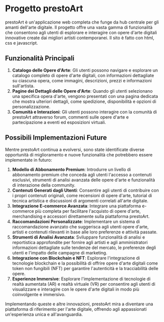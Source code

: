 # Progetto prestoArt

prestoArt è un'applicazione web completa che funge da hub centrale per gli amanti dell'arte digitale. Il progetto offre una vasta gamma di funzionalità che consentono agli utenti di esplorare e interagire con opere d'arte digitali innovative create dai migliori 
artisti contemporanei. Il sito è fatto con html, css e javascript.


## Funzionalità Principali

1. **Catalogo delle Opere d'Arte**: Gli utenti possono navigare e esplorare un catalogo completo di opere d'arte digitali, con informazioni dettagliate su ciascuna opera, come immagini, descrizioni, prezzi e informazioni sull'artista.
2. **Pagine dei Dettagli delle Opere d'Arte**: Quando gli utenti selezionano una specifica opera d'arte, vengono presentati con una pagina dedicata che mostra ulteriori dettagli, come spedizione, disponibilità e opzioni di personalizzazione.
3. **Comunità e Interazioni**: Gli utenti possono interagire con la comunità di prestoArt attraverso forum, commenti sulle opere d'arte e partecipazione a eventi ed esposizioni virtuali.


## Possibili Implementazioni Future

Mentre prestoArt continua a evolversi, sono state identificate diverse opportunità di miglioramento e nuove funzionalità che potrebbero essere implementate in futuro:

1. **Modello di Abbonamento Premium**: Introdurre un livello di abbonamento premium che conceda agli utenti l'accesso a contenuti esclusivi, strumenti di analisi avanzata delle opere d'arte e funzionalità di interazione della community.
2. **Contenuti Generati dagli Utenti**: Consentire agli utenti di contribuire con i propri contenuti originali, come recensioni di opere d'arte, tutorial di tecnica artistica e discussioni di argomenti correlati all'arte digitale.
3. **Integrazione E-commerce Avanzata**: Integrare una piattaforma e-commerce più completa per facilitare l'acquisto di opere d'arte, merchandising e accessori direttamente sulla piattaforma prestoArt.
4. **Raccomandazioni Personalizzate**: Implementare un sistema di raccomandazione avanzato che suggerisca agli utenti opere d'arte, artisti e contenuti rilevanti in base alle loro preferenze e attività passate.
5. **Strumenti di Analisi Avanzata**: Sviluppare funzionalità di analisi e reportistica approfondite per fornire agli artisti e agli amministratori informazioni dettagliate sulle tendenze del mercato, le preferenze degli utenti e l'impatto delle campagne di marketing.
6. **Integrazione con Blockchain e NFT**: Esplorare l'integrazione di tecnologie blockchain e la possibilità di offrire opere d'arte digitali come token non fungibili (NFT) per garantire l'autenticità e la tracciabilità delle opere.
7. **Esperienze Immersive**: Esplorare l'implementazione di tecnologie di realtà aumentata (AR) e realtà virtuale (VR) per consentire agli utenti di visualizzare e interagire con le opere d'arte digitali in modo più coinvolgente e immersivo.

Implementando queste e altre innovazioni, prestoArt mira a diventare una piattaforma di riferimento per l'arte digitale, offrendo agli appassionati un'esperienza unica e all'avanguardia.
